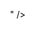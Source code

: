 ---
name: Beautiful Things
tags: website all
icon: download 
symbol: ipod
href: https://beautifulthings.xyz
size: 400x600
class: cover
description: Beautiful things for spatial computing
clear: >
  #main > div
css: |
  * {color: white !important;} 
  [data-framer-name="Active"] {background-color:black !important;}
  [data-framer-name="Logo"] { filter:invert() } 
config: |
  {"tabs":[
    {"label": "All", "image":"asterisk", "url":"/"},
    {"label": "New", "image":"star", "url":"/category/new"},
    {"label": "Culture", "image":"trophy", "url":"/category/culture"},
    {"label": "Tech", "image":"ipod", "url":"/category/tech"},
    {"label": "Nature", "image":"leaf", "url":"/category/nature"},
    {"label": "Other", "image":"ellipsis", "url":"/category/other"}
  ]}
---